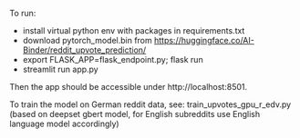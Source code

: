 To run:
- install virtual python env with packages in requirements.txt
- download pytorch_model.bin from https://huggingface.co/AI-Binder/reddit_upvote_prediction/
- export FLASK_APP=flask_endpoint.py; flask run
- streamlit run app.py

Then the app should be accessible under http://localhost:8501.

To train the model on German reddit data, see:
train_upvotes_gpu_r_edv.py
(based on deepset gbert model, for English subreddits use English language model accordingly)
